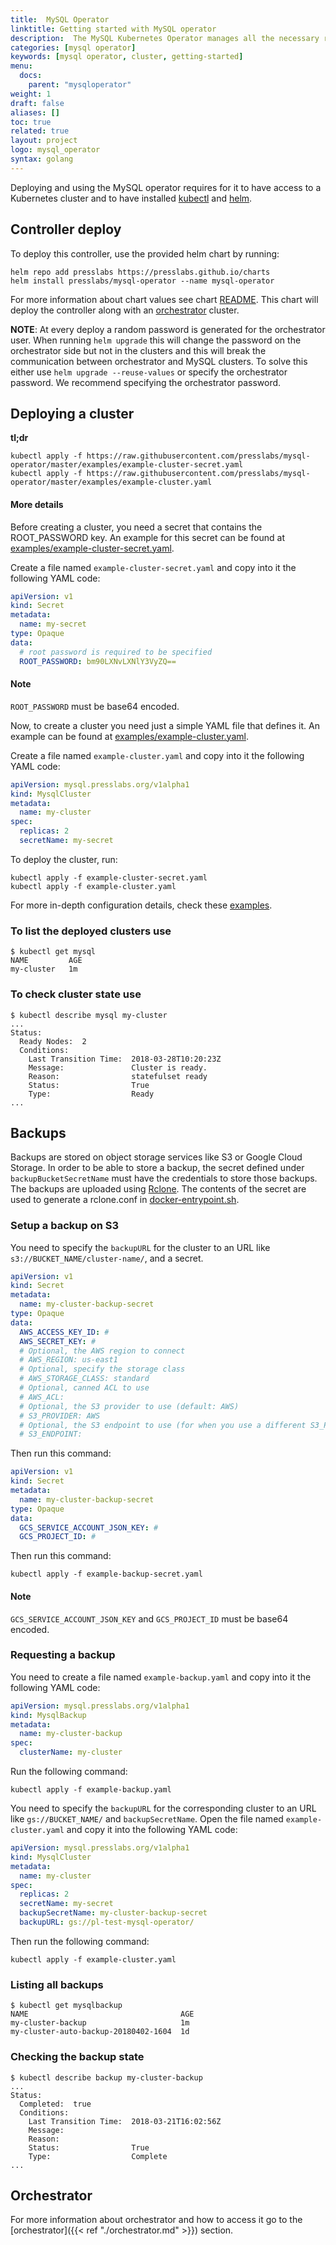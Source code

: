 ```yaml
---
title:  MySQL Operator
linktitle: Getting started with MySQL operator
description:  The MySQL Kubernetes Operator manages all the necessary resources for deploying and managing a highly available MySQL cluster.
categories: [mysql operator]
keywords: [mysql operator, cluster, getting-started]
menu:
  docs:
    parent: "mysqloperator"
weight: 1
draft: false
aliases: []
toc: true
related: true
layout: project
logo: mysql_operator
syntax: golang
---
```


Deploying and using the MySQL operator requires for it to have access to a Kubernetes cluster and to
have installed [kubectl](https://kubernetes.io/docs/tasks/tools/install-kubectl/) and
[helm](https://github.com/helm/helm#install).

## Controller deploy

To deploy this controller, use the provided helm chart by running:

```shell
helm repo add presslabs https://presslabs.github.io/charts
helm install presslabs/mysql-operator --name mysql-operator
```

For more information about chart values see chart
[README](https://github.com/presslabs/mysql-operator/blob/master/hack/charts/mysql-operator/README.md).
This chart will deploy the controller along with an
[orchestrator](https://github.com/github/orchestrator) cluster.

__NOTE__: At every deploy a random password is generated for the orchestrator user. When running
`helm upgrade` this will change the password on the orchestrator side but not in the clusters and
this will break the communication between orchestrator and MySQL clusters. To solve this either use
`helm upgrade --reuse-values` or specify the orchestrator password. We recommend specifying the
orchestrator password.

## Deploying a cluster
__tl;dr__

```shell
kubectl apply -f https://raw.githubusercontent.com/presslabs/mysql-operator/master/examples/example-cluster-secret.yaml
kubectl apply -f https://raw.githubusercontent.com/presslabs/mysql-operator/master/examples/example-cluster.yaml
```

#### More details

Before creating a cluster, you need a secret that contains the ROOT_PASSWORD key. An example for this secret can be found at
[examples/example-cluster-secret.yaml](https://github.com/presslabs/mysql-operator/blob/master/examples/example-cluster-secret.yaml).

Create a file named `example-cluster-secret.yaml` and copy into it the following YAML code:

```yaml
apiVersion: v1
kind: Secret
metadata:
  name: my-secret
type: Opaque
data:
  # root password is required to be specified
  ROOT_PASSWORD: bm90LXNvLXNlY3VyZQ==
```
#### Note
`ROOT_PASSWORD` must be base64 encoded.

Now, to create a cluster you need just a simple YAML file that defines it. An example can be found
at [examples/example-cluster.yaml](https://github.com/presslabs/mysql-operator/blob/master/examples/example-cluster.yaml).

Create a file named `example-cluster.yaml` and copy into it the following YAML code:

```yaml
apiVersion: mysql.presslabs.org/v1alpha1
kind: MysqlCluster
metadata:
  name: my-cluster
spec:
  replicas: 2
  secretName: my-secret
```

To deploy the cluster, run:

```shell
kubectl apply -f example-cluster-secret.yaml
kubectl apply -f example-cluster.yaml
```

For more in-depth configuration details, check these [examples](https://github.com/presslabs/mysql-operator/tree/master/examples).

### To list the deployed clusters use
```shell
$ kubectl get mysql
NAME         AGE
my-cluster   1m
```

### To check cluster state use
```shell
$ kubectl describe mysql my-cluster
...
Status:
  Ready Nodes:  2
  Conditions:
    Last Transition Time:  2018-03-28T10:20:23Z
    Message:               Cluster is ready.
    Reason:                statefulset ready
    Status:                True
    Type:                  Ready
...
```

## Backups

Backups are stored on object storage services like S3 or Google Cloud Storage. In order to be able to store a backup, the secret defined under `backupBucketSecretName` must have the credentials to store those backups. The backups are uploaded using [Rclone](https://rclone.org/). The contents of the secret are used to generate a rclone.conf in [docker-entrypoint.sh](https://github.com/presslabs/mysql-operator/blob/master/hack/docker/sidecar-entrypoint.sh).

### Setup a backup on S3

You need to specify the `backupURL` for the cluster to an URL like `s3://BUCKET_NAME/cluster-name/`, and a secret.

```yaml
apiVersion: v1
kind: Secret
metadata:
  name: my-cluster-backup-secret
type: Opaque
data:
  AWS_ACCESS_KEY_ID: #
  AWS_SECRET_KEY: #
  # Optional, the AWS region to connect
  # AWS_REGION: us-east1
  # Optional, specify the storage class
  # AWS_STORAGE_CLASS: standard
  # Optional, canned ACL to use
  # AWS_ACL:
  # Optional, the S3 provider to use (default: AWS)
  # S3_PROVIDER: AWS
  # Optional, the S3 endpoint to use (for when you use a different S3_PROVIDER)
  # S3_ENDPOINT:
```

Then run this command:

```yaml
apiVersion: v1
kind: Secret
metadata:
  name: my-cluster-backup-secret
type: Opaque
data:
  GCS_SERVICE_ACCOUNT_JSON_KEY: #
  GCS_PROJECT_ID: #
```

Then run this command:

```shell
kubectl apply -f example-backup-secret.yaml
```

#### Note
`GCS_SERVICE_ACCOUNT_JSON_KEY` and `GCS_PROJECT_ID` must be base64 encoded.

### Requesting a backup

You need to create a file named `example-backup.yaml` and copy into it the following YAML code:

```yaml
apiVersion: mysql.presslabs.org/v1alpha1
kind: MysqlBackup
metadata:
  name: my-cluster-backup
spec:
  clusterName: my-cluster
```

Run the following command:

```shell
kubectl apply -f example-backup.yaml
```

You need to specify the `backupURL` for the corresponding cluster to an URL like
`gs://BUCKET_NAME/` and `backupSecretName`. Open the file named `example-cluster.yaml` and copy it into
 the following YAML code:

```yaml
apiVersion: mysql.presslabs.org/v1alpha1
kind: MysqlCluster
metadata:
  name: my-cluster
spec:
  replicas: 2
  secretName: my-secret
  backupSecretName: my-cluster-backup-secret
  backupURL: gs://pl-test-mysql-operator/
```

Then run the following command:

```shell
kubectl apply -f example-cluster.yaml
```

### Listing all backups
```shell
$ kubectl get mysqlbackup
NAME                                  AGE
my-cluster-backup                     1m
my-cluster-auto-backup-20180402-1604  1d
```

### Checking the backup state
```shell
$ kubectl describe backup my-cluster-backup
...
Status:
  Completed:  true
  Conditions:
    Last Transition Time:  2018-03-21T16:02:56Z
    Message:               
    Reason:                
    Status:                True
    Type:                  Complete
...
```

## Orchestrator

For more information about orchestrator and how to access it go to the [orchestrator]({{< ref
"./orchestrator.md" >}}) section.
